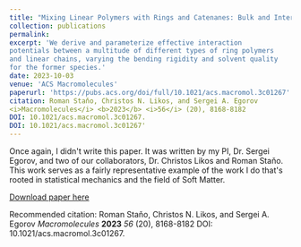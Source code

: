 ```yaml
---
title: "Mixing Linear Polymers with Rings and Catenanes: Bulk and Interfacial Behavior"
collection: publications
permalink: 
excerpt: 'We derive and parameterize effective interaction
potentials between a multitude of different types of ring polymers
and linear chains, varying the bending rigidity and solvent quality
for the former species.'
date: 2023-10-03
venue: 'ACS Macromolecules'
paperurl: 'https://pubs.acs.org/doi/full/10.1021/acs.macromol.3c01267'
citation: Roman Staňo, Christos N. Likos, and Sergei A. Egorov
<i>Macromolecules</i> <b>2023</b> <i>56</i> (20), 8168-8182
DOI: 10.1021/acs.macromol.3c01267.
DOI: 10.1021/acs.macromol.3c01267'
---
```

Once again, I didn't write this paper. It was written by my PI, Dr. Sergei Egorov, and two of our collaborators, Dr. Christos Likos and 
Roman Staňo. This work serves as a fairly representative example of the work I do that's rooted in statistical mechanics and the field of Soft Matter.

[Download paper here](http://mohan-s1.github.io/files/mixing-linear-polymers.pdf)

Recommended citation: Roman Staňo, Christos N. Likos, and Sergei A. Egorov
<i>Macromolecules</i> **2023** <i>56</i> (20), 8168-8182
DOI: 10.1021/acs.macromol.3c01267.

